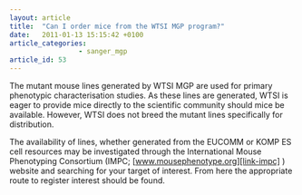 ```yaml
---
layout: article
title:  "Can I order mice from the WTSI MGP program?"
date:   2011-01-13 15:15:42 +0100
article_categories: 
                 - sanger_mgp
article_id: 53
---
```


The mutant mouse lines generated by WTSI MGP are used for primary phenotypic characterisation studies. As these lines are generated, WTSI is eager to provide mice directly to the scientific community should mice be available. However, WTSI does not breed the mutant lines specifically for distribution.

The availability of lines, whether generated from the EUCOMM or KOMP ES cell resources may be investigated through the International Mouse Phenotyping Consortium (IMPC; [www.mousephenotype.org][link-impc] ) website and searching for your target of interest. From here the appropriate route to register interest should be found.

[link-impc]: 'https://www.mousephenotype.org/data/search/allele2?kw=*&fq=(mouse_available:"true")'